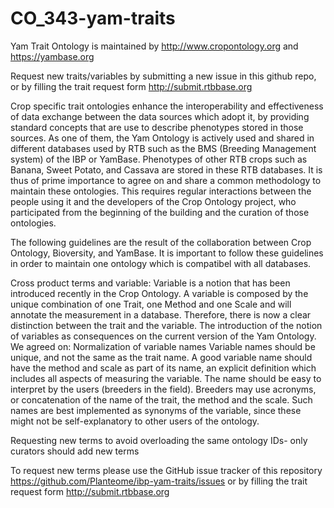 # CO_343-yam-traits

Yam Trait Ontology is maintained by http://www.cropontology.org and https://yambase.org

Request new traits/variables by submitting a new issue in this github repo, or by filling the trait request form http://submit.rtbbase.org

Crop specific trait ontologies enhance the interoperability and effectiveness of data exchange between the data sources which adopt it, by providing standard concepts that are use to describe phenotypes stored in those sources. As one of them, the Yam Ontology is actively used and shared in different databases used by RTB such as the BMS (Breeding Management system) of the IBP or YamBase. Phenotypes of other RTB crops such as Banana, Sweet Potato, and Cassava are stored in these RTB databases. It is thus of prime importance to agree on and share a common methodology to maintain these ontologies. This requires regular interactions between the people using it and the developers of the Crop Ontology project, who participated from the beginning of the building and the curation of those ontologies.

The following guidelines are the result of the collaboration between Crop Ontology, Bioversity, and YamBase. It is important to follow these guidelines in order to maintain one ontology which is compatibel with all databases.

Cross product terms and variable: Variable is a notion that has been introduced recently in the Crop Ontology. A variable is composed by the unique combination of one Trait, one Method and one Scale and will annotate the measurement in a database. Therefore, there is now a clear distinction between the trait and the variable. The introduction of the notion of variables as consequences on the current version of the Yam Ontology. 
We agreed on:
Normalization of variable names Variable names should be unique, and not the same as the trait name. A good variable name should have the method and scale as part of its name, an explicit definition which includes all aspects of measuring the variable. The name should be easy to interpret by the users (breeders in the field). Breeders may use acronyms, or concatenation of the name of the trait, the method and the scale. Such names are best implemented as synonyms of the variable, since these might not be self-explanatory to other users of the ontology.

Requesting new terms to avoid overloading the same ontology IDs- only curators should add new terms

To request new terms please use the GitHub issue tracker of this repository https://github.com/Planteome/ibp-yam-traits/issues or by filling the trait request form http://submit.rtbbase.org
